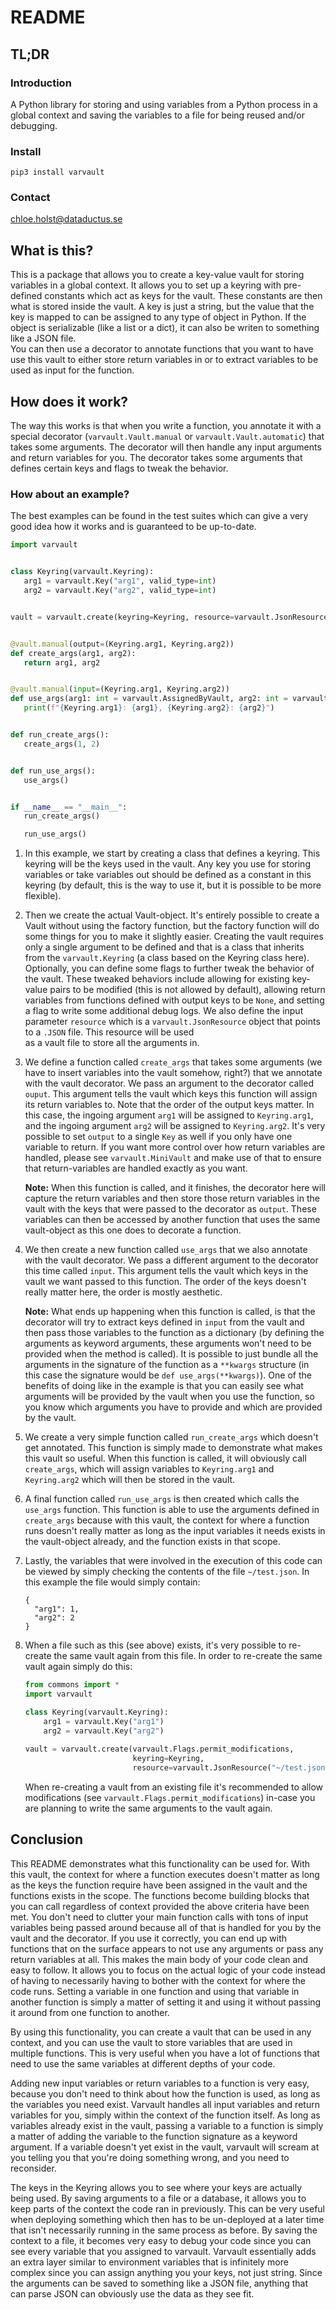 # README

## TL;DR
### Introduction
A Python library for storing and using variables from a Python process in a global context and saving the variables to a file for being reused and/or debugging.  

### Install
```
pip3 install varvault
```

### Contact
chloe.holst@dataductus.se


## What is this? 
This is a package that allows you to create a key-value vault for storing variables in a global context. It allows 
you to set up a keyring with pre-defined constants which act as keys for the vault. These constants are then what is 
stored inside the vault. A key is just a string, but the value that the key is mapped to can be assigned to any type of 
object in Python. If the object is serializable (like a list or a dict), it can also be writen to something like a JSON file.    
You can then use a decorator to annotate functions that you want to have use this vault to either store return variables 
in or to extract variables to be used as input for the function.  

## How does it work? 
The way this works is that when you write a function, you annotate it with a special decorator (`varvault.Vault.manual` or `varvault.Vault.automatic`)
that takes some arguments. The decorator will then handle any input arguments and return variables for you.
The decorator takes some arguments that defines certain keys and flags to tweak the behavior.

### How about an example?
The best examples can be found in the test suites which can give a very good idea how it works and is guaranteed to be up-to-date.

```python
import varvault


class Keyring(varvault.Keyring):
   arg1 = varvault.Key("arg1", valid_type=int)
   arg2 = varvault.Key("arg2", valid_type=int)


vault = varvault.create(keyring=Keyring, resource=varvault.JsonResource("~/test.json", mode=varvault.ResourceModes.WRITE))


@vault.manual(output=(Keyring.arg1, Keyring.arg2))
def create_args(arg1, arg2):
   return arg1, arg2


@vault.manual(input=(Keyring.arg1, Keyring.arg2))
def use_args(arg1: int = varvault.AssignedByVault, arg2: int = varvault.AssignedByVault):
   print(f"{Keyring.arg1}: {arg1}, {Keyring.arg2}: {arg2}")


def run_create_args():
   create_args(1, 2)


def run_use_args():
   use_args()


if __name__ == "__main__":
   run_create_args()

   run_use_args()    
```
1. In this example, we start by creating a class that defines a keyring. This keyring will be the keys used
   in the vault. Any key you use for storing variables or take variables out should be defined as a constant 
   in this keyring (by default, this is the way to use it, but it is possible to be more flexible).

2. Then we create the actual Vault-object. It's entirely possible to create a Vault without using the factory function,
   but the factory function will do some things for you to make it slightly easier. Creating the vault requires only
   a single argument to be defined and that is a class that inherits from the `varvault.Keyring` (a class based on the Keyring class here).
   Optionally, you can define some flags to further tweak the behavior of the vault. These tweaked behaviors include
   allowing for existing key-value pairs to be modified (this is not allowed by default), allowing return variables from
   functions defined with output keys to be `None`, and setting a flag to write some additional debug logs.
   We also define the input parameter `resource` which is a `varvault.JsonResource` object that points to a `.JSON` file. This resource will be used  
   as a vault file to store all the arguments in. 

3. We define a function called `create_args` that takes some arguments (we have to insert variables
   into the vault somehow, right?) that we annotate with the vault decorator. We pass an argument to the
   decorator called `ouput`. This argument tells the vault which keys this function will assign its
   return variables to. Note that the order of the output keys matter. In this case, the ingoing argument `arg1` will
   be assigned to `Keyring.arg1`, and the ingoing argument `arg2` will be assigned to `Keyring.arg2`. It's very possible
   to set `output` to a single `Key` as well if you only have one variable to return. If you want more control
   over how return variables are handled, please see `varvault.MiniVault` and make use of that to ensure that
   return-variables are handled exactly as you want. 
   
   **Note:** When this function is called, and it finishes, the decorator here will capture the return variables and then store 
   those return variables in the vault with the keys that were passed to the decorator as `output`. These variables can then be 
   accessed by another function that uses the same vault-object as this one does to decorate a function.

4. We then create a new function called `use_args` that we also annotate with the vault decorator. We pass a different
   argument to the decorator this time called `input`. This argument tells the vault which keys in the vault
   we want passed to this function. The order of the keys doesn't really matter here, the order is mostly aesthetic.
   
   **Note:** What ends up happening when this function is called, is that the decorator will try to extract keys defined in
   `input` from the vault and then pass those variables to the function as a dictionary (by defining the arguments as
   keyword arguments, these arguments won't need to be provided when the method is called). 
   It is possible to just bundle all the arguments in the signature of the function as a `**kwargs` structure (in this case the signature
   would be `def use_args(**kwargs)`). One of the benefits of doing like in the example is that you can easily see what 
   arguments will be provided by the vault when you use the function, so you know which arguments you have to provide and which are provided by the vault.

5. We create a very simple function called `run_create_args` which doesn't get annotated. This function is simply made
   to demonstrate what makes this vault so useful. When this function is called, it will obviously call `create_args`,
   which will assign variables to `Keyring.arg1` and `Keyring.arg2` which will then be stored in the vault.

6. A final function called `run_use_args` is then created which calls the `use_args` function. This function
   is able to use the arguments defined in `create_args` because with this vault, the context for where a function runs
   doesn't really matter as long as the input variables it needs exists in the vault-object already, and the function
   exists in that scope.

7. Lastly, the variables that were involved in the execution of this code can be viewed by simply checking the contents 
   of the file `~/test.json`. In this example the file would simply contain: 
   ```
   {
     "arg1": 1,
     "arg2": 2
   }
   ```
8. When a file such as this (see above) exists, it's very possible to re-create the same vault again from this file. 
   In order to re-create the same vault again simply do this: 
   ```python
   from commons import *
   import varvault

   class Keyring(varvault.Keyring):
       arg1 = varvault.Key("arg1")
       arg2 = varvault.Key("arg2")
      
   vault = varvault.create(varvault.Flags.permit_modifications, 
                           keyring=Keyring,                           
                           resource=varvault.JsonResource("~/test.json", mode=varvault.ResourceModes.APPEND))
   ```
   When re-creating a vault from an existing file it's recommended to allow modifications 
   (see `varvault.Flags.permit_modifications`) in-case you are planning to write the same
   arguments to the vault again. 

## Conclusion
This README demonstrates what this functionality can be used for. With this vault, the context for where
a function executes doesn't matter as long as the keys the function require have been assigned in the vault and the
functions exists in the scope. The functions become building blocks that you can call regardless of context provided
the above criteria have been met. You don't need to clutter your main function calls with tons of input variables being passed around 
because all of that is handled for you by the vault and the decorator. If you use it correctly, you can end up with
functions that on the surface appears to not use any arguments or pass any return variables at all. This makes the main
body of your code clean and easy to follow. It allows you to focus on the actual logic of your code instead of having to necessarily having to 
bother with the context for where the code runs. Setting a variable in one function and using that variable in another function is simply a matter of 
setting it and using it without passing it around from one function to another. 

By using this functionality, you can create a vault that can be used in any context, and you can use the vault to
store variables that are used in multiple functions. This is very useful when you have a lot of functions that need to
use the same variables at different depths of your code. 

Adding new input variables or return variables to a function is very easy, because you don't need to think about how
the function is used, as long as the variables you need exist. Varvault handles all input variables and return 
variables for you, simply within the context of the function itself. As long as variables already exist in the vault, 
passing a variable to a function is simply a matter of adding the variable to the function signature as a keyword argument.
If a variable doesn't yet exist in the vault, varvault will scream at you telling you that you're doing something wrong, and you need to reconsider. 

The keys in the Keyring allows you to see where your keys are actually being used. By saving arguments to a file or a database, 
it allows you to keep parts of the context the code ran in previously. This can be very useful when deploying something which 
then has to be un-deployed at a later time that isn't necessarily running in the same process as before. By saving the context to a file, 
it becomes very easy to debug your code since you can see every variable that you assigned to varvault.
Varvault essentially adds an extra layer similar to environment variables that is infinitely more complex since you can assign 
anything you your keys, not just string. Since the arguments can be saved to something like a JSON file, 
anything that can parse JSON can obviously use the data as they see fit. 
